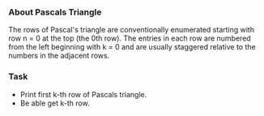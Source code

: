 ### About Pascals Triangle
The rows of Pascal's triangle are conventionally enumerated starting with row n = 0 at the top (the 0th row). The entries in each row are numbered from the left beginning with k = 0 and are usually staggered relative to the numbers in the adjacent rows.

### Task
* Print first k-th row of Pascals triangle.
* Be able get k-th row.
